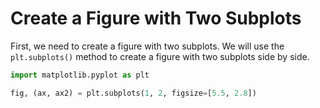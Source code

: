 # Create a Figure with Two Subplots

First, we need to create a figure with two subplots. We will use the `plt.subplots()` method to create a figure with two subplots side by side.

```python
import matplotlib.pyplot as plt

fig, (ax, ax2) = plt.subplots(1, 2, figsize=[5.5, 2.8])
```
